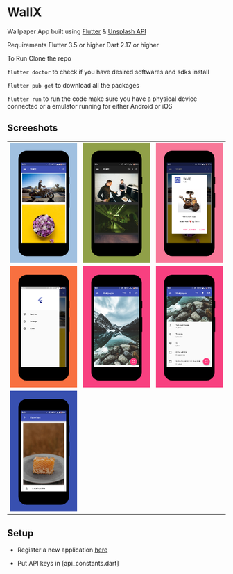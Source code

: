 # WallX 



Wallpaper App built using [Flutter](https://flutter.dev) & [Unsplash API](https://unsplash.com/developers)



Requirements
Flutter 3.5 or higher
Dart 2.17 or higher

To Run 
Clone the repo

`flutter doctor`
to check if you have desired softwares and sdks install

`flutter pub get`
to download all the packages

`flutter run`
to run the code make sure you have a physical device connected or a emulator running for either Android or iOS




## Screeshots
<table>
  <tr>
    <td>
      <img src="https://raw.githubusercontent.com/piedcipher/walle/master/screenshots/1.png" width=300 />
    </td>
    <td>
      <img src="https://raw.githubusercontent.com/piedcipher/walle/master/screenshots/2.png" width=300 />
    </td>
    <td>
      <img src="https://raw.githubusercontent.com/piedcipher/walle/master/screenshots/3.png" width=300 />
    </td>
  </tr>
  <tr>
    <td>
      <img src="https://raw.githubusercontent.com/piedcipher/walle/master/screenshots/4.png" width=300 />
    </td>
    <td>
      <img src="https://raw.githubusercontent.com/piedcipher/walle/master/screenshots/5.png" width=300 />
    </td>
    <td>
      <img src="https://raw.githubusercontent.com/piedcipher/walle/master/screenshots/6.png" width=300 />
    </td>
  </tr>
  <tr>
    <td>
      <img src="https://raw.githubusercontent.com/piedcipher/walle/master/screenshots/7.png" width=300 />
    </td>
  </tr>
</table>

## Setup
- Register a new application [here](https://unsplash.com/developers)

- Put API keys in [api_constants.dart]
